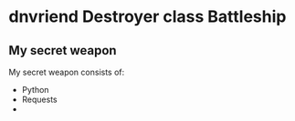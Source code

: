 # dnvriend Destroyer class Battleship

## My secret weapon
My secret weapon consists of:

- Python
- Requests
- 